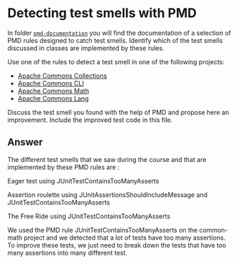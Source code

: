 # Detecting test smells with PMD

In folder [`pmd-documentation`](../pmd-documentation) you will find the documentation of a selection of PMD rules designed to catch test smells.
Identify which of the test smells discussed in classes are implemented by these rules.

Use one of the rules to detect a test smell in one of the following projects:

- [Apache Commons Collections](https://github.com/apache/commons-collections)
- [Apache Commons CLI](https://github.com/apache/commons-cli)
- [Apache Commons Math](https://github.com/apache/commons-math)
- [Apache Commons Lang](https://github.com/apache/commons-lang)

Discuss the test smell you found with the help of PMD and propose here an improvement.
Include the improved test code in this file.

## Answer

The different test smells that we saw during the course and that are implemented by these PMD rules are :

Eager test using JUnitTestContainsTooManyAsserts

Assertion roulette using JUnitAssertionsShouldIncludeMessage and JUnitTestContainsTooManyAsserts

The Free Ride using JUnitTestContainsTooManyAsserts

We used the PMD rule JUnitTestContainsTooManyAsserts on the common-math project and we detected that a lot of tests have too many assertions. To improve these tests, we just need to break down the tests that have too many assertions into many different test.